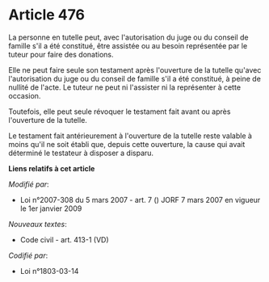 # Article 476

La personne en tutelle peut, avec l'autorisation du juge ou du conseil de famille s'il a été constitué, être assistée ou au
besoin représentée par le tuteur pour faire des donations.

Elle ne peut faire seule son testament après l'ouverture de la tutelle qu'avec l'autorisation du juge ou du conseil de
famille s'il a été constitué, à peine de nullité de l'acte. Le tuteur ne peut ni l'assister ni la représenter à cette
occasion.

Toutefois, elle peut seule révoquer le testament fait avant ou après l'ouverture de la tutelle.

Le testament fait antérieurement à l'ouverture de la tutelle reste valable à moins qu'il ne soit établi que, depuis cette
ouverture, la cause qui avait déterminé le testateur à disposer a disparu.

**Liens relatifs à cet article**

_Modifié par_:

  - Loi n°2007-308 du 5 mars 2007 - art. 7 () JORF 7 mars 2007 en vigueur le 1er janvier 2009

_Nouveaux textes_:

  - Code civil - art. 413-1 (VD)

_Codifié par_:

  - Loi n°1803-03-14
